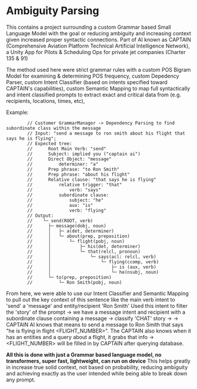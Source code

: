 # Ambiguity Parsing
This contains a project surrounding a custom Grammar based Small Language Model with the goal or reducing ambiguity and increasing context given increased proper syntactic connections. 
Part of AI known as CAPTAIN (Comprehensive Aviation Platform Technical Artificial Intelligence Network), a Unity App for Pilots & Scheduling Ops for private jet companies (Charter 135 & 91) 

The method used here were strict grammar rules with a custom POS Bigram Model for examining & determining POS frequency, custom Depedency Parser, custom Intent Classifier (based on intents specified toward CAPTAIN's capabilities), custom Semantic Mapping to map full syntactically and intent classified prompts to extract exact and critical data from (e.g. recipients, locations, times, etc), 

Example:
```
        // Customer GrammarManager -> Dependency Parsing to find subordinate class within the message
        // Input: "send a message to ron smith about his flight that says he is flying";
        // Expected tree:
        //      Root Main Verb: "send"
        //      Subject: implied you ("captain ai")
        //      Direct Object: "message"
        //          determiner: "a"
        //      Prep phrase: "to Ron Smith"
        //      Prep phrase: "about his flight"
        //      Relative clause: "that says he is flying"
        //          relative trigger: "that"
        //              verb: "says"
        //          subordinate clause:
        //              subject: "he"
        //              aux: "is"
        //              verb: "flying"
        // Output:
        //    └─ send(ROOT, verb)
        //      ├─ message(dobj, noun)
        //      │   ├─ a(det, determiner)
        //      │   └─ about(prep, preposition)
        //      │       └─ flight(pobj, noun)
        //      │           ├─ his(det, determiner)
        //      │           └─ that(relcl, pronoun)
        //      │               └─ says(acl: relcl, verb)
        //      │                   └─ flying(ccomp, verb)
        //      │                       ├─ is (aux, verb)
        //      │                       └─ he(nsubj, noun)
        //      └─ to(prep, preposition)
        //          └─ Ron Smith(pobj, noun)
```
From here, we were able to use our Intent Classifier and Semantic Mapping to pull out the key context of this sentence like the main verb intent to 'send' a 'message' and entity/recipient 'Ron Smith'
Used this intent to filter the 'story' of the prompt -> we have a message intent and recipient with a subordinate clause containing a message -> classify 'CHAT' story ->
-> CAPTAIN AI knows that means to send a message to Ron Smith that says "he is flying in flight <FLIGHT_NUMBER>". The CAPTAIN also knows when it has an entities and a query about a flight, it grabs that info
-> <FLIGHT_NUMBER> will be filled in by CAPTAIN after querying database.

**All this is done with just a Grammar based language model, no transformers, super fast, lightweight, can run on device**
This helps greatly in increase true solid context, not based on probability, reducing ambiguity and achieving exactly as the user intended while being able to break down any prompt.

